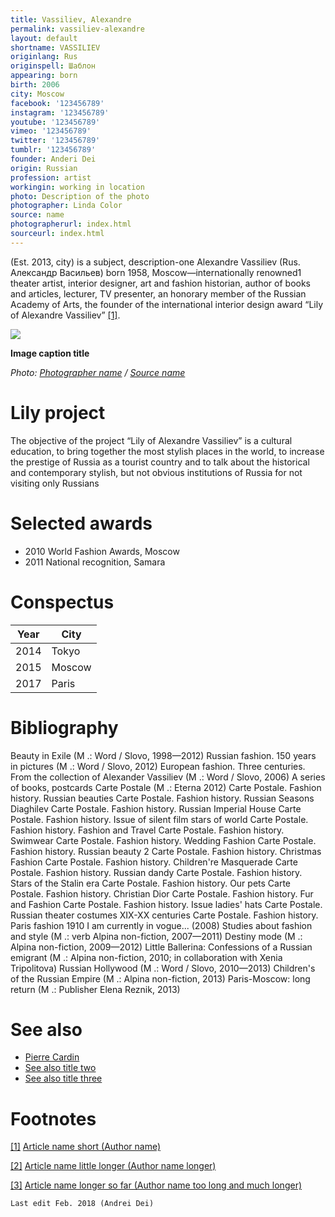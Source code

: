 ```yaml
---
title: Vassiliev, Alexandre
permalink: vassiliev-alexandre
layout: default
shortname: VASSILIEV
originlang: Rus
originspell: Шаблон
appearing: born
birth: 2006
city: Moscow
facebook: '123456789'
instagram: '123456789'
youtube: '123456789'
vimeo: '123456789'
twitter: '123456789'
tumblr: '123456789'
founder: Anderi Dei
origin: Russian
profession: artist
workingin: working in location
photo: Description of the photo
photographer: Linda Color
source: name
photographerurl: index.html
sourceurl: index.html
---
```


(Est. 2013, city) is a subject, description-one Alexandre Vassiliev (Rus. Александр Васильев) born 1958, Moscow—internationally renowned1 theater artist, interior designer, art and fashion historian, author of books and articles, lecturer, TV presenter, an honorary member of the Russian Academy of Arts, the founder of the international interior design award “Lily of Alexandre Vassiliev” <span id="a1">[\[1\]](#f1)</span>.

![](/encyclopedia/images/image-name.jpg)

**Image caption title**

*Photo: [Photographer name](/photographer-name-page) / [Source name](/source-name-page)*

# Lily project

The objective of the project “Lily of Alexandre Vassiliev” is a cultural education, to bring together the most stylish places in the world, to increase the prestige of Russia as a tourist country and to talk about the historical and contemporary stylish, but not obvious institutions of Russia for not visiting only Russians

# Selected awards

 + 2010 World Fashion Awards, Moscow
 + 2011 National recognition, Samara

# Conspectus

|Year|City|
|----|-----|
|2014|Tokyo|
|2015|Moscow|
|2017|Paris|

# Bibliography

Beauty in Exile (M .: Word / Slovo, 1998—2012)
Russian fashion. 150 years in pictures (M .: Word / Slovo, 2012)
European fashion. Three centuries. From the collection of Alexander Vassiliev (M .: Word / Slovo, 2006)
A series of books, postcards Carte Postale (M .: Eterna 2012)
Carte Postale. Fashion history. Russian beauties
Carte Postale. Fashion history. Russian Seasons Diaghilev
Carte Postale. Fashion history. Russian Imperial House
Carte Postale. Fashion history. Issue of silent film stars of world
Carte Postale. Fashion history. Fashion and Travel
Carte Postale. Fashion history. Swimwear
Carte Postale. Fashion history. Wedding Fashion
Carte Postale. Fashion history. Russian beauty 2
Carte Postale. Fashion history. Christmas Fashion
Carte Postale. Fashion history. Children're Masquerade
Carte Postale. Fashion history. Russian dandy
Carte Postale. Fashion history. Stars of the Stalin era
Carte Postale. Fashion history. Our pets
Carte Postale. Fashion history. Christian Dior
Carte Postale. Fashion history. Fur and Fashion
Carte Postale. Fashion history. Issue ladies' hats
Carte Postale. Russian theater costumes XIX-XX centuries
Carte Postale. Fashion history. Paris fashion 1910
I am currently in vogue... (2008)
Studies about fashion and style (M .: verb Alpina non-fiction, 2007—2011)
Destiny mode (M .: Alpina non-fiction, 2009—2012)
Little Ballerina: Confessions of a Russian emigrant (M .: Alpina non-fiction, 2010; in collaboration with Xenia Tripolitova)
Russian Hollywood (M .: Word / Slovo, 2010—2013)
Children's of the Russian Empire (M .: Alpina non-fiction, 2013)
Paris-Moscow: long return (M .: Publisher Elena Reznik, 2013)


# See also

+ [Pierre Cardin](page-template)
+ [See also title two](page-template)
+ [See also title three](page-template)

# Footnotes

[[1]](#a1) <span id="f1"></span> [Article name short (Author name)](http://example.net/article)

[[2]](#a2) <span id="f2"></span> [Article name little longer (Author name longer)](http://example.net/article)

[[3]](#a3) <span id="f3"></span> [Article name longer so far (Author name too long and much longer)](http://example.net/article)


`Last edit Feb. 2018 (Andrei Dei)`
